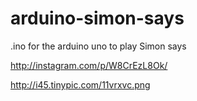 arduino-simon-says
==================

.ino for the arduino uno to play Simon says

http://instagram.com/p/W8CrEzL8Ok/

http://i45.tinypic.com/11vrxvc.png
